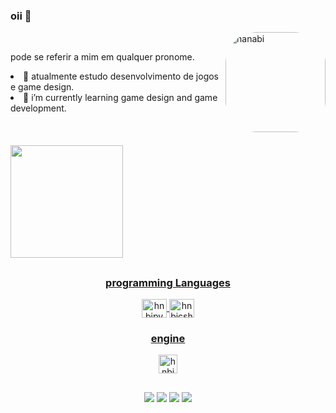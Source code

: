 ### oii 👋
<img align="right" alt="hanabi" height="160" style="border-radius:50px;" src="https://media.discordapp.net/attachments/821200514041511948/937080048396140584/download20220106172120.png?width=560&height=560">
<br>

pode se referir a mim em qualquer pronome.


<li>
🌱 atualmente estudo desenvolvimento de jogos e game design.</li>
<li/> 🌱 i’m currently learning game design and game development. 
</div>
<br>
<div>
</div>
<br>
<div>
<div/>
</div>
<br>
<div>
</div>
<br>
<div>
<div/>


<div>
  <a href="https://github.com/thnbi">
  <img height="180em" src="https://github-readme-stats.vercel.app/api?username=thnbi&show_icons=true&theme=shades-of-purple&include_all_commits=true&count_private=true"/>
   

<div
  <img height="180em" src="https://github-readme-stats.vercel.app/api/top-langs/?username=thnbi&show_icons=true&layout=compact&langs_count=7&theme=shades-of-purple"/>

  ##
 
<div align="center">

   ### programming Languages 
<div align="center">

  <img align="center" alt=hnbipy height="30" width="40" src="https://cdn.jsdelivr.net/gh/devicons/devicon/icons/python/python-original.svg" />
  <img align="center" alt=hnbicsharp height="30" width="40"src="https://cdn.jsdelivr.net/gh/devicons/devicon/icons/csharp/csharp-original.svg" />
<div align="center">
 
  
 ### engine
 <div align="center">
 <img align="center" alt=hnbipy height="30" src="https://cdn.discordapp.com/attachments/821200514041511948/937059322666573845/PngItem_5356083.png" />
    </div>
   
##
    
   <div> 
  <a href="https://www.instagram.com/re_hnbi/" target="_blank"><img src="https://img.shields.io/badge/-Instagram-%23E4405F?style=for-the-badge&logo=instagram&logoColor=white" target="_blank"></a>
 	<a href="https://www.twitch.tv/hnbii" target="_blank"><img src="https://img.shields.io/badge/Twitch-9146FF?style=for-the-badge&logo=twitch&logoColor=white" target="_blank"></a>
 <a href="https://twitter.com/thnbii" target="_blank"><img src="https://img.shields.io/badge/Twitter-1DA1F2?style=for-the-badge&logo=twitter&logoColor=white" target="_blank"></a> 
  <a href="https://www.tiktok.com/@thnbi" target="_blank"><img src="https://img.shields.io/badge/TikTok-000000?style=for-the-badge&logo=tiktok&logoColor=white" target="_blank"></a> 
 
   
    


